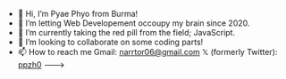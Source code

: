 - 👋 Hi, I’m Pyae Phyo from Burma!
- 👀 I’m letting Web Developement occoupy my brain since 2020. 
- 🌱 I’m currently taking the red pill from the field; JavaScript.
- 💞️ I’m looking to collaborate on some coding parts!
- 📫 How to reach me <!--- Discord: [pancake#2493](https://discordapp.com/users/921765461333508166) | ---> Gmail: [narrtor06@gmail.com](mailto:narrtor06@gmail.com) <!--- | Facebook: [ppzh00](https://facebook.com/ppzh00) | <!-- &Xofp; --> 𝕏 (formerly Twitter): [ppzh0](https://twitter.com/ppzh0) --->

<!---
~tester-9e/tester-9e~ ppzh0/ppzh0 is a ✨ special ✨ repository because its `README.md` (this file) appears on your GitHub profile.
You can click the Preview link to take a look at your changes.
--->
